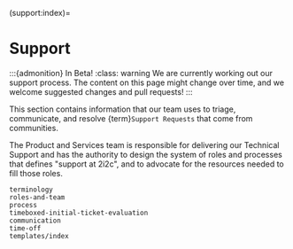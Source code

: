 (support:index)=
# Support

:::{admonition} In Beta!
:class: warning
We are currently working out our support process.
The content on this page might change over time, and we welcome suggested changes and pull requests!
:::

This section contains information that our team uses to triage, communicate, and
resolve {term}`Support Requests` that come from communities.

The Product and Services team is responsible for delivering our Technical Support and has the authority to design the system of roles and
processes that defines "support at 2i2c", and to advocate for the resources
needed to fill those roles. 

```{toctree}
terminology
roles-and-team
process
timeboxed-initial-ticket-evaluation
communication
time-off
templates/index
```
